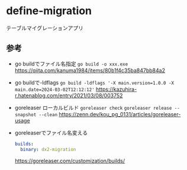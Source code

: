 # define-migration

テーブルマイグレーションアプリ

## 参考

* go buildでファイル名指定
  `go build -o xxx.exe`
  https://qiita.com/kanuma1984/items/80b1f4c35ba847bb84a2

* go buildで-ldflags
  `go build -ldflags '-X main.version=1.0.0 -X main.date=2024-03-02T12:12:12'`
  https://kazuhira-r.hatenablog.com/entry/2021/03/08/003752

* goreleaser ローカルビルド
  `goreleaser check`
  `goreleaser release --snapshot --clean`
  https://zenn.dev/kou_pg_0131/articles/goreleaser-usage

* goreleaserでファイル名変える

  ``` yaml
  builds:
    binary: dx2-migration
  ```

  https://goreleaser.com/customization/builds/
